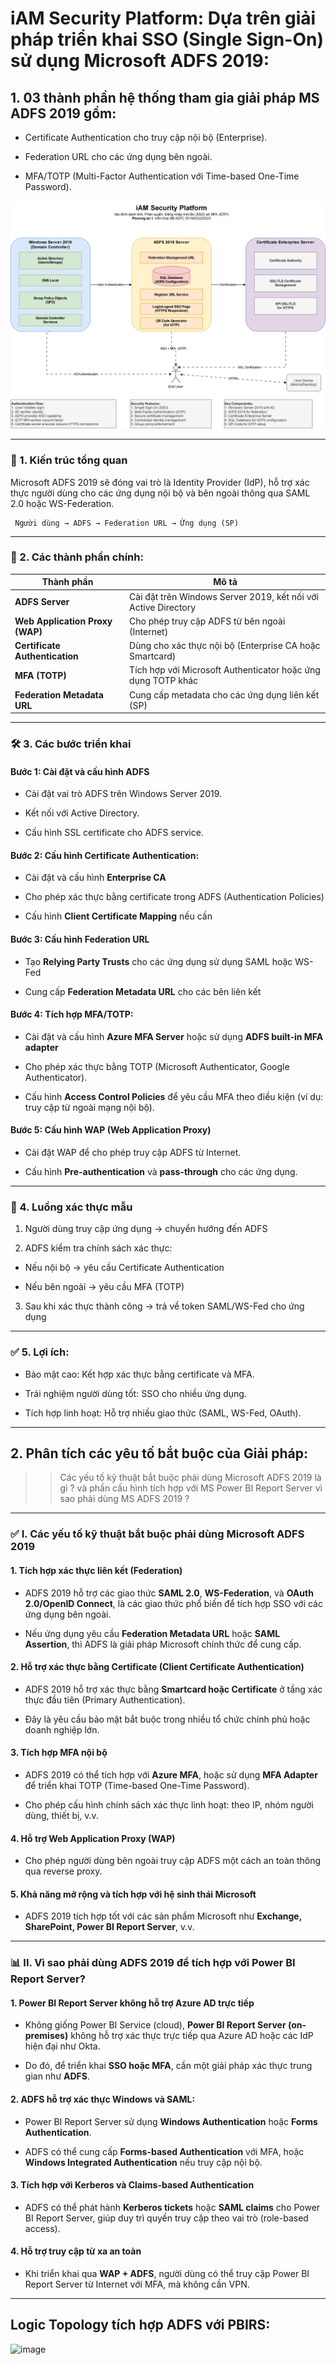 # iAM Security Platform:  Dựa trên giải pháp triển khai SSO (Single Sign-On) sử dụng Microsoft ADFS 2019:

## 1. 03 thành phần hệ thống tham gia giải pháp MS ADFS 2019 gồm:

- Certificate Authentication cho truy cập nội bộ (Enterprise).

- Federation URL cho các ứng dụng bên ngoài.

- MFA/TOTP (Multi-Factor Authentication với Time-based One-Time Password).

![image](https://raw.githubusercontent.com/PhDLeToanThang/iamplatform/refs/heads/main/Solution-1_ADFS2019/ADFS2019.drawio.svg?token=GHSAT0AAAAAADE5SCP22ILXFLCNBQDGMIR62B73OCA)

---

### 🧩 1. Kiến trúc tổng quan

Microsoft ADFS 2019 sẽ đóng vai trò là Identity Provider (IdP), hỗ trợ xác thực người dùng cho các ứng dụng nội bộ và bên ngoài thông qua SAML 2.0 hoặc WS-Federation.

```Logic simple
 Người dùng → ADFS → Federation URL → Ứng dụng (SP)
```

---

### 🔐 2. Các thành phần chính:

| Thành phần | Mô tả |
|------------|-------|
| **ADFS Server** | Cài đặt trên Windows Server 2019, kết nối với Active Directory |
| **Web Application Proxy (WAP)** | Cho phép truy cập ADFS từ bên ngoài (Internet) |
| **Certificate Authentication** | Dùng cho xác thực nội bộ (Enterprise CA hoặc Smartcard) |
| **MFA (TOTP)** | Tích hợp với Microsoft Authenticator hoặc ứng dụng TOTP khác |
| **Federation Metadata URL** | Cung cấp metadata cho các ứng dụng liên kết (SP) |

---

### 🛠️ **3. Các bước triển khai**

#### Bước 1: Cài đặt và cấu hình ADFS

- Cài đặt vai trò ADFS trên Windows Server 2019.

- Kết nối với Active Directory.

- Cấu hình SSL certificate cho ADFS service.

#### Bước 2: Cấu hình Certificate Authentication:

- Cài đặt và cấu hình **Enterprise CA**

- Cho phép xác thực bằng certificate trong ADFS (Authentication Policies)

- Cấu hình **Client Certificate Mapping** nếu cần

#### Bước 3: Cấu hình Federation URL

- Tạo **Relying Party Trusts** cho các ứng dụng sử dụng SAML hoặc WS-Fed

- Cung cấp **Federation Metadata URL** cho các bên liên kết

#### Bước 4: Tích hợp MFA/TOTP:

- Cài đặt và cấu hình **Azure MFA Server** hoặc sử dụng **ADFS built-in MFA adapter**

- Cho phép xác thực bằng TOTP (Microsoft Authenticator, Google Authenticator).

- Cấu hình **Access Control Policies** để yêu cầu MFA theo điều kiện (ví dụ: truy cập từ ngoài mạng nội bộ).

#### Bước 5: Cấu hình WAP (Web Application Proxy)

- Cài đặt WAP để cho phép truy cập ADFS từ Internet.

- Cấu hình **Pre-authentication** và **pass-through** cho các ứng dụng.

---

### 🔄 4. Luồng xác thực mẫu

1. Người dùng truy cập ứng dụng → chuyển hướng đến ADFS

2. ADFS kiểm tra chính sách xác thực:

- Nếu nội bộ → yêu cầu Certificate Authentication

- Nếu bên ngoài → yêu cầu MFA (TOTP)

3. Sau khi xác thực thành công → trả về token SAML/WS-Fed cho ứng dụng

---

### ✅ 5. Lợi ích:

- Bảo mật cao: Kết hợp xác thực bằng certificate và MFA.

- Trải nghiệm người dùng tốt: SSO cho nhiều ứng dụng.

- Tích hợp linh hoạt: Hỗ trợ nhiều giao thức (SAML, WS-Fed, OAuth).

---

## 2. Phân tích các yêu tố bắt buộc của Giải pháp:

>> Các yếu tố kỹ thuật bắt buộc phải dùng Microsoft ADFS 2019 là gì ? và phần cấu hình tích hợp với MS Power BI Report Server vì sao phải dùng MS ADFS 2019 ?

---

### ✅ **I. Các yếu tố kỹ thuật bắt buộc phải dùng Microsoft ADFS 2019**

#### 1. **Tích hợp xác thực liên kết (Federation)**

- ADFS 2019 hỗ trợ các giao thức **SAML 2.0**, **WS-Federation**, và **OAuth 2.0/OpenID Connect**, là các giao thức phổ biến để tích hợp SSO với các ứng dụng bên ngoài.

- Nếu ứng dụng yêu cầu **Federation Metadata URL** hoặc **SAML Assertion**, thì ADFS là giải pháp Microsoft chính thức để cung cấp.

#### 2. **Hỗ trợ xác thực bằng Certificate (Client Certificate Authentication)**

- ADFS 2019 hỗ trợ xác thực bằng **Smartcard hoặc Certificate** ở tầng xác thực đầu tiên (Primary Authentication).

- Đây là yêu cầu bảo mật bắt buộc trong nhiều tổ chức chính phủ hoặc doanh nghiệp lớn.

#### 3. **Tích hợp MFA nội bộ**

- ADFS 2019 có thể tích hợp với **Azure MFA**, hoặc sử dụng **MFA Adapter** để triển khai TOTP (Time-based One-Time Password).

- Cho phép cấu hình chính sách xác thực linh hoạt: theo IP, nhóm người dùng, thiết bị, v.v.

#### 4. **Hỗ trợ Web Application Proxy (WAP)**

- Cho phép người dùng bên ngoài truy cập ADFS một cách an toàn thông qua reverse proxy.

#### 5. **Khả năng mở rộng và tích hợp với hệ sinh thái Microsoft**

- ADFS 2019 tích hợp tốt với các sản phẩm Microsoft như **Exchange, SharePoint, Power BI Report Server**, v.v.

---

### 📊 **II. Vì sao phải dùng ADFS 2019 để tích hợp với Power BI Report Server?**

#### 1. **Power BI Report Server không hỗ trợ Azure AD trực tiếp**

- Không giống Power BI Service (cloud), **Power BI Report Server (on-premises)** không hỗ trợ xác thực trực tiếp qua Azure AD hoặc các IdP hiện đại như Okta.

- Do đó, để triển khai **SSO hoặc MFA**, cần một giải pháp xác thực trung gian như **ADFS**.

#### 2. **ADFS hỗ trợ xác thực Windows và SAML**:

- Power BI Report Server sử dụng **Windows Authentication** hoặc **Forms Authentication**.

- ADFS có thể cung cấp **Forms-based Authentication** với MFA, hoặc **Windows Integrated Authentication** nếu truy cập nội bộ.

#### 3. **Tích hợp với Kerberos và Claims-based Authentication**

- ADFS có thể phát hành **Kerberos tickets** hoặc **SAML claims** cho Power BI Report Server, giúp duy trì quyền truy cập theo vai trò (role-based access).

#### 4. **Hỗ trợ truy cập từ xa an toàn**
- Khi triển khai qua **WAP + ADFS**, người dùng có thể truy cập Power BI Report Server từ Internet với MFA, mà không cần VPN.

---

## Logic Topology tích hợp ADFS với PBIRS:

![image](https://github.com/user-attachments/assets/e0712ddf-401c-46ba-be02-fd3797e38524)
